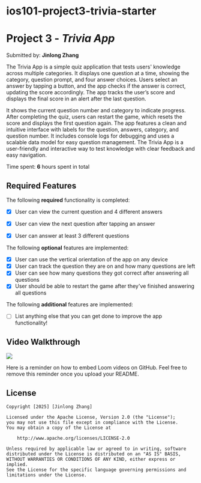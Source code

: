 # ios101-project3-trivia-starter
# Project 3 - *Trivia App*

Submitted by: **Jinlong Zhang**

The Trivia App is a simple quiz application that tests users' knowledge across multiple categories. It displays one question at a time, showing the category, question prompt, and four answer choices. Users select an answer by tapping a button, and the app checks if the answer is correct, updating the score accordingly. The app tracks the user’s score and displays the final score in an alert after the last question.

It shows the current question number and category to indicate progress. After completing the quiz, users can restart the game, which resets the score and displays the first question again. The app features a clean and intuitive interface with labels for the question, answers, category, and question number. It includes console logs for debugging and uses a scalable data model for easy question management. The Trivia App is a user-friendly and interactive way to test knowledge with clear feedback and easy navigation.

Time spent: **6** hours spent in total

## Required Features

The following **required** functionality is completed:

- [x] User can view the current question and 4 different answers
- [x] User can view the next question after tapping an answer
- [x] User can answer at least 3 different questions


The following **optional** features are implemented:

- [x] User can use the vertical orientation of the app on any device
- [x] User can track the question they are on and how many questions are left
- [x] User can see how many questions they got correct after answering all questions
- [x] User should be able to restart the game after they've finished answering all questions

The following **additional** features are implemented:

- [ ] List anything else that you can get done to improve the app functionality!

## Video Walkthrough
<div>
    <a href="https://www.loom.com/share/6b79642bc73f4f72934ad357a7057ba8">
    </a>
    <a href="https://www.loom.com/share/6b79642bc73f4f72934ad357a7057ba8">
      <img style="max-width:300px;" src="https://cdn.loom.com/sessions/thumbnails/6b79642bc73f4f72934ad357a7057ba8-73daa3e4627b6716-full-play.gif">
    </a>
  </div>

Here is a reminder on how to embed Loom videos on GitHub. Feel free to remove this reminder once you upload your README. 




## License

    Copyright [2025] [Jinlong Zhang]

    Licensed under the Apache License, Version 2.0 (the "License");
    you may not use this file except in compliance with the License.
    You may obtain a copy of the License at

        http://www.apache.org/licenses/LICENSE-2.0

    Unless required by applicable law or agreed to in writing, software
    distributed under the License is distributed on an "AS IS" BASIS,
    WITHOUT WARRANTIES OR CONDITIONS OF ANY KIND, either express or implied.
    See the License for the specific language governing permissions and
    limitations under the License.
